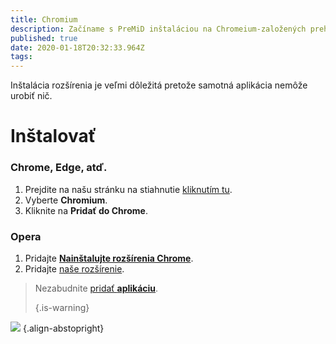 ```yaml
---
title: Chromium
description: Začíname s PreMiD inštaláciou na Chromeium-založených prehliadačov
published: true
date: 2020-01-18T20:32:33.964Z
tags:
---
```


Inštalácia rozšírenia je veľmi dôležitá pretože samotná aplikácia nemôže urobiť nič.

# Inštalovať
### Chrome, Edge, atď.
1. Prejdite na našu stránku na stiahnutie [kliknutím tu](https://premid.app/downloads).
2. Vyberte **Chromium**.
3. Kliknite na **Pridať do Chrome**.

### Opera
1. Pridajte **[Nainštalujte rozšírenia Chrome](https://addons.opera.com/en/extensions/details/install-chrome-extensions/)**.
2. Pridajte [naše rozšírenie](https://premid.app/downloads).

> Nezabudnite [pridať **aplikáciu**](/install). 
> 
> {.is-warning}

![](https://img.icons8.com/color/2x/chrome.png) {.align-abstopright}